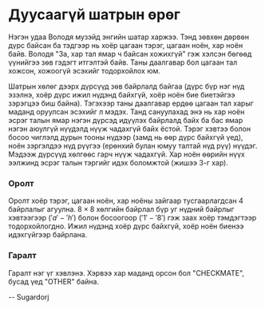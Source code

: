 Дуусаагүй шатрын ѳрѳг
=====================
Нэгэн удаа Володя музэйд энгийн шатар харжээ. Тэнд зѳвхѳн дѳрвѳн дүрс байсан ба
тэдгээр нь хоёр цагаан тэрэг, цагаан ноён, хар ноён байв. Володя "За, хар тал
ямар ч байсан хожихгүй" гэж хэлсэн бѳгѳѳд үүнийгээ зѳв гэдэгт итгэлтэй байв.
Таны даалгавар бол цагаан тал хожсон, хожоогүй эсэхийг тодорхойлох юм.

Шатрын хѳлѳг дээрх дүрсүүд зѳв байрлалд байгаа (дүрс бүр нэг нүд эзэлнэ, хоёр
дүрс ижил нүдэнд байхгүй, хоёр ноён бие биетэйгээ зэрэгцээ биш байна). Тэгэхээр
таны даалгавар ердѳѳ цагаан тал харыг маданд оруулсан эсэхийг л мэдэх. Танд
сануулахад энэ нь хар ноён эсрэг талын ямар нэгэн дүрсэд идүүлэх байрлалд байх
ба бас ямар нэгэн аюулгүй нүүдэлд нүүж чадахгүй байх ёстой. Тэрэг хэвтээ болон
босоо чиглэлд дурын тооны нүдээр (замд нь ѳѳр дүрс байхгүй үед), ноён зэргэлдээ
нүд рүүгээ (ерѳнхий булан юмуу талтай нүд рүү) нүүдэг. Мэдээж дүрсүүд хѳлгѳѳс
гарч нүүж чадахгүй. Хар ноён ѳѳрийн нүүх ээлжинд эсрэг талын тэргийг идэх
боломжтой (жишээ 3-г хар).


### Оролт
Оролт хоёр тэрэг, цагаан ноён, хар ноёны зайгаар тусгаарлагдсан $4$ байрлалыг
агуулна. $8 × 8$ хѳлгийн байрлал бүр уг нүдний байрлыг хэвтээгээр ($'a'-'h'$)
болон босоогоор ($'1'-'8'$) гэж заах хоёр тэмдэгтээр тодорхойлогдно. Ижил нүдэнд
хоёр дүрс байхгүй, хоёр ноён биенээ идэхгүйгээр байрлана.


### Гаралт
Гаралт нэг үг хэвлэнэ. Хэрвээ хар маданд орсон бол "CHECKMATE", бусад үед "OTHER" байна.

-- Sugardorj
